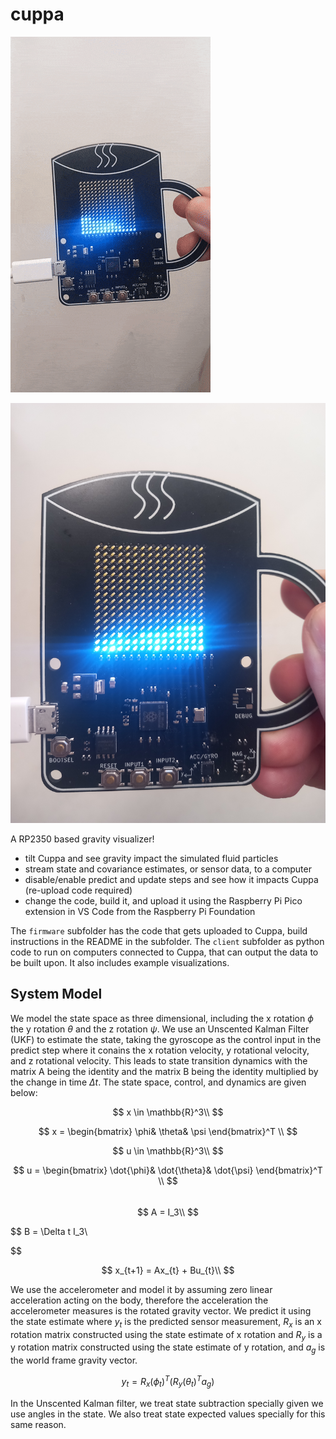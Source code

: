 # cuppa

![cuppa_gif](./cuppa_gif.gif)

![cuppa_pic](./20250801_144046.jpg)


A RP2350 based gravity visualizer!
 * tilt Cuppa and see gravity impact the simulated fluid particles
 * stream state and covariance estimates, or sensor data, to a computer
 * disable/enable predict and update steps and see how it impacts Cuppa (re-upload code required)
 * change the code, build it, and upload it using the Raspberry Pi Pico extension in VS Code from the Raspberry Pi Foundation

 The `firmware` subfolder has the code that gets uploaded to Cuppa, build instructions in the README in the subfolder. The `client` subfolder as python code to run on computers connected to Cuppa, that can output the data to be built upon. It also includes example visualizations.

 ## System Model

We model the state space as three dimensional, including the x rotation $\phi$ the y rotation $\theta$ and the z rotation $\psi$. We use an Unscented Kalman Filter (UKF) to estimate the state, taking the gyroscope as the control input in the predict step where it conains the x rotation velocity, y rotational velocity, and z rotational velocity. This leads to state transition dynamics with the matrix A being the identity and the matrix B being the identity multiplied by the change in time $\Delta t$. The state space, control, and dynamics are given below:

$$
x \in \mathbb{R}^3\\
$$  

$$
x = \begin{bmatrix} \phi& \theta& \psi \end{bmatrix}^T \\
$$  

$$
u \in \mathbb{R}^3\\  
$$  


$$
u = \begin{bmatrix} \dot{\phi}& \dot{\theta}& \dot{\psi} \end{bmatrix}^T \\  
$$  
$$
A = I_3\\  
$$


$$
B = \Delta t I_3\\  

$$

$$
x_{t+1} = Ax_{t} + Bu_{t}\\  
$$

We use the accelerometer and model it by assuming zero linear acceleration acting on the body, therefore the acceleration the accelerometer measures is the rotated gravity vector. We predict it using the state estimate where $y_t$ is the predicted sensor measurement, $R_x$ is an x rotation matrix constructed using the state estimate of x rotation and $R_y$ is a y rotation matrix constructed using the state estimate of y rotation, and $a_g$ is the world frame gravity vector.

$$
y_t = R_x(\phi_t)^T (R_y(\theta_t)^T a_g)
$$

In the Unscented Kalman filter, we treat state subtraction specially given we use angles in the state. We also treat state expected values specially for this same reason.
